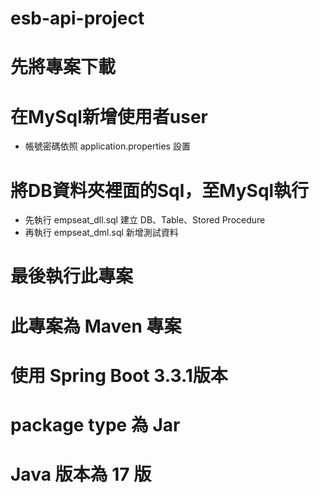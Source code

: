 ﻿# esb-api-project

# 先將專案下載
# 在MySql新增使用者user 
  - 帳號密碼依照 application.properties 設置
# 將DB資料夾裡面的Sql，至MySql執行
  - 先執行 empseat_dll.sql 建立 DB、Table、Stored Procedure
  - 再執行 empseat_dml.sql 新增測試資料
# 最後執行此專案

# 此專案為 Maven 專案
# 使用 Spring Boot 3.3.1版本
# package type 為 Jar
# Java 版本為 17 版
